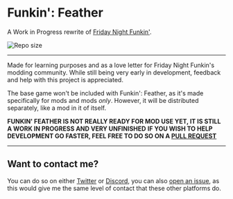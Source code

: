 # Funkin': Feather

A Work in Progress rewrite of [Friday Night Funkin'](https://github.com/ninjamuffin99/Funkin).

![Repo size](https://img.shields.io/github/repo-size/BeastlyGhost/FNF-Funkin-Feather)

---
Made for learning purposes and as a love letter for Friday Night Funkin's modding community.
While still being very early in development, feedback and help with this project is appreciated.

The base game won't be included with Funkin': Feather, as it's made specifically for mods and mods *only*.
However, it will be distributed separately, like a mod in it of itself.

**FUNKIN' FEATHER IS NOT REALLY READY FOR MOD USE YET, IT IS STILL A WORK IN PROGRESS AND VERY UNFINISHED**
**IF YOU WISH TO HELP DEVELOPMENT GO FASTER, FEEL FREE TO DO SO ON A [PULL REQUEST](https://github.com/BeastlyGhost/FNF-Funkin-Feather/pulls)**

---
## Want to contact me?

You can do so on either [Twitter](https://twitter.com/BeastlyGabi) or [Discord](https://discord.com/users/597124141530742805), you can also [open an issue](https://github.com/BeastlyGhost/FNF-Funkin-Feather/issues), as this would give me the same level of contact that these other platforms do.
